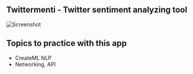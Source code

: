 ## Twittermenti - Twitter sentiment analyzing tool 

![Screenshot](Screenshot.png)

## Topics to practice with this app

* CreateML NLP
* Networking, API

